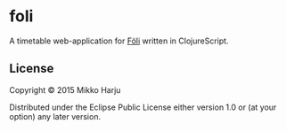 # foli

A timetable web-application for [Föli](http://data.foli.fi/) written in ClojureScript.

## License

Copyright © 2015 Mikko Harju

Distributed under the Eclipse Public License either version 1.0 or (at your option) any later version.
